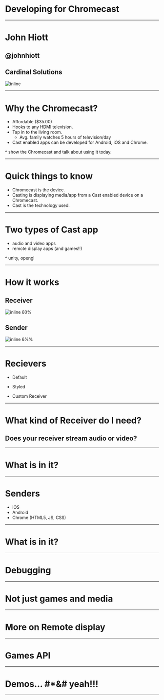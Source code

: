 # Developing for Chromecast

---
# John Hiott
## @johnhiott
## Cardinal Solutions
![inline](https://raw.githubusercontent.com/thejohnhiott/io2016talk/master/cardinal_logo.png)

---
# Why the Chromecast?

- Affordable ($35.00)
- Hooks to any HDMI television.
- Tap in to the living room.
  - Avg. family watches 5 hours of television/day
- Cast enabled apps can be developed for Android, iOS and Chrome.

^ show the Chromecast and talk about using it today.

---
# Quick things to know

 - Chromecast is the device.
 - Casting is displaying media/app from a Cast enabled device on a Chromecast.
 - Cast is the technology used.

---

# Two types of Cast app

- audio and video apps
- remote display apps (and games!!)

^ unity, opengl

---

# How it works

## Receiver
![inline 60%](https://raw.githubusercontent.com/thejohnhiott/io2016talk/master/html5.jpeg)

## Sender
![inline 6%%](http://storage.googleapis.com/ix_choosemuse/uploads/2016/02/android-logo.png)

---

# Recievers

- Default

- Styled

- Custom Receiver

---

# What kind of Receiver do I need?

## Does your receiver stream audio or video?

---

# What is in it?

---

# Senders

- iOS
- Android
- Chrome (HTML5, JS, CSS)

---

# What is in it?

---

# Debugging

---

# Not just games and media

---

# More on Remote display

---

# Games API

---

# Demos... #*&# yeah!!!

---
